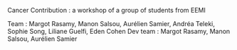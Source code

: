 Cancer Contribution : a workshop of a group of students from EEMI


Team : Margot Rasamy, Manon Salsou, Aurélien Samier, Andréa Teleki, Sophie Song, Liliane Guelfi, Eden Cohen
Dev team : Margot Rasamy, Manon Salsou, Aurélien Samier
